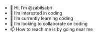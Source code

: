 - 👋 Hi, I’m @zabilsabri
- 👀 I’m interested in coding
- 🌱 I’m currently learning coding
- 💞️ I’m looking to collaborate on coding
- 📫 How to reach me is by going near me

<!---
zabilsabri/zabilsabri is a ✨ special ✨ repository because its `README.md` (this file) appears on your GitHub profile.
You can click the Preview link to take a look at your changes.
--->
